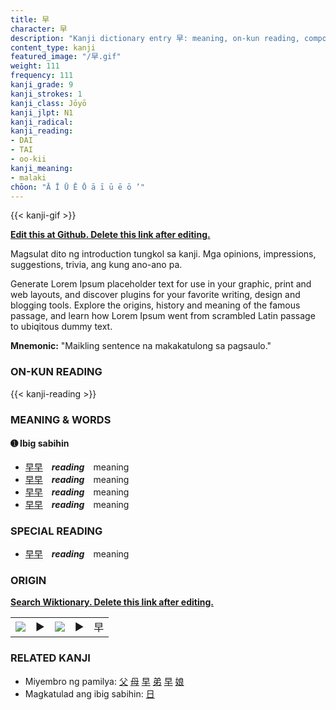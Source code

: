 ```yaml
---
title: 早
character: 早
description: "Kanji dictionary entry 早: meaning, on-kun reading, compounds, origin, related kanji"
content_type: kanji
featured_image: "/早.gif"
weight: 111
frequency: 111
kanji_grade: 9
kanji_strokes: 1
kanji_class: Jōyō
kanji_jlpt: N1
kanji_radical: 
kanji_reading: 
- DAI
- TAI
- oo-kii
kanji_meaning:
- malaki
chōon: "Ā Ī Ū Ē Ō ā ī ū ē ō ’"
---
```

[//]: # (Don't edit the line below. Kanji animated GIF code is automatically generated.)
{{< kanji-gif >}}

[//]: # (Edit below this line.)

**[Edit this at Github. Delete this link after editing.](https://github.com/tim0g/tim/tree/main/content/kanji/早/index.md)**

Magsulat dito ng introduction tungkol sa kanji. Mga opinions, impressions, suggestions, trivia, ang kung ano-ano pa.

Generate Lorem Ipsum placeholder text for use in your graphic, print and web layouts, and discover plugins for your favorite writing, design and blogging tools. Explore the origins, history and meaning of the famous passage, and learn how Lorem Ipsum went from scrambled Latin passage to ubiqitous dummy text.
 
**Mnemonic:** "Maikling sentence na makakatulong sa pagsaulo."

### ON-KUN READING

[//]: # (Don't edit the line below. ON-KUN READING code is automatically generated.)
{{< kanji-reading >}}

### MEANING & WORDS

#### ➊ **Ibig sabihin**
  - [早](../早)[早](../早)　***reading***　meaning
  - [早](../早)[早](../早)　***reading***　meaning
  - [早](../早)[早](../早)　***reading***　meaning
  - [早](../早)[早](../早)　***reading***　meaning

### SPECIAL READING
  - [早](../早)[早](../早)　***reading***　meaning

### ORIGIN

**[Search Wiktionary. Delete this link after editing.](https://wiktionary.org/wiki/早)**
<table class="kanji-table"><tr><td>
<img src="60px-早-bronze.svg.png">
</td><td>▶</td><td>
<img src="60px-早-oracle.svg.png">
</td><td>▶</td>
<td class="kanji-origin">早</td>
</tr></table>

### RELATED KANJI
- Miyembro ng pamilya: [父](../父) [母](../母) [早](../早) [弟](../弟) [早](../早) [娘](../娘)
- Magkatulad ang ibig sabihin: [日](../日)
